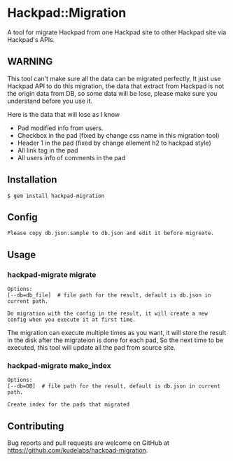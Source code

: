 # Hackpad::Migration

A tool for migrate Hackpad from one Hackpad site to other Hackpad site via Hackpad's APIs.

## WARNING

This tool can't make sure all the data can be migrated perfectly, It just use Hackpad API to do this migration, the data that extract from Hackpad is not the origin data from DB, so some data will be lose, please make sure you understand before you use it.

Here is the data that will lose as I know

- Pad modified info from users.
- Checkbox in the pad (fixed by change css name in this migration tool)
- Header 1 in the pad (fixed by change ellement h2 to hackpad style)
- All link tag in the pad
- All users info of comments in the pad

## Installation

    $ gem install hackpad-migration

## Config

    Please copy db.json.sample to db.json and edit it before migreate.

## Usage

### hackpad-migrate migrate

    Options:
    [--db=db_file]  # file path for the result, default is db.json in current path.

    Do migration with the config in the result, it will create a new config when you execute it at first time.


The migration can execute multiple times as you want, it will store the result in the disk after the migrateion is done for each pad, So the next time to be executed, this tool will update all the pad from source site.


### hackpad-migrate make_index

    Options:
    [--db=DB]  # file path for the result, default is db.json in current path.

    Create index for the pads that migrated

## Contributing

Bug reports and pull requests are welcome on GitHub at https://github.com/kudelabs/hackpad-migration.

